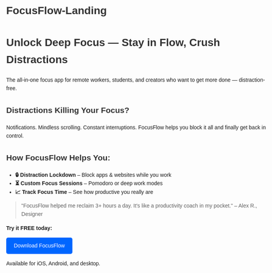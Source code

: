 # FocusFlow-Landing 
<!DOCTYPE html>
<html lang="en">
<head>
  <meta charset="UTF-8">
  <title>FocusFlow App – Get More Done</title>
  <meta name="viewport" content="width=device-width, initial-scale=1.0">
  <style>
    body { font-family: sans-serif; line-height: 1.6; padding: 20px; max-width: 700px; margin: auto; }
    h1, h2 { color: #333; }
    .cta { background: #0066ff; color: white; padding: 10px 20px; text-align: center; display: inline-block; text-decoration: none; border-radius: 5px; }
  </style>
</head>
<body>

  <h1>Unlock Deep Focus — Stay in Flow, Crush Distractions</h1>
  <p>The all-in-one focus app for remote workers, students, and creators who want to get more done — distraction-free.</p>

  <h2>Distractions Killing Your Focus?</h2>
  <p>Notifications. Mindless scrolling. Constant interruptions. FocusFlow helps you block it all and finally get back in control.</p>

  <h2>How FocusFlow Helps You:</h2>
  <ul>
    <li><strong>🔒 Distraction Lockdown</strong> – Block apps & websites while you work</li>
    <li><strong>⏳ Custom Focus Sessions</strong> – Pomodoro or deep work modes</li>
    <li><strong>📈 Track Focus Time</strong> – See how productive you really are</li>
  </ul>

  <blockquote>"FocusFlow helped me reclaim 3+ hours a day. It's like a productivity coach in my pocket." – Alex R., Designer</blockquote>

  <p><strong>Try it FREE today:</strong></p>
  <a class="cta" href="https://your-app-download-link.com">Download FocusFlow</a>

  <p>Available for iOS, Android, and desktop.</p>

</body>
</html>
